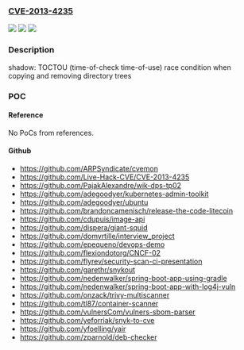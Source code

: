 ### [CVE-2013-4235](https://cve.mitre.org/cgi-bin/cvename.cgi?name=CVE-2013-4235)
![](https://img.shields.io/static/v1?label=Product&message=shadow&color=blue)
![](https://img.shields.io/static/v1?label=Version&message=%3D%201%20&color=brighgreen)
![](https://img.shields.io/static/v1?label=Vulnerability&message=race%20conditions%20by%20copying%20and%20removing%20directory%20trees&color=brighgreen)

### Description

shadow: TOCTOU (time-of-check time-of-use) race condition when copying and removing directory trees

### POC

#### Reference
No PoCs from references.

#### Github
- https://github.com/ARPSyndicate/cvemon
- https://github.com/Live-Hack-CVE/CVE-2013-4235
- https://github.com/PajakAlexandre/wik-dps-tp02
- https://github.com/adegoodyer/kubernetes-admin-toolkit
- https://github.com/adegoodyer/ubuntu
- https://github.com/brandoncamenisch/release-the-code-litecoin
- https://github.com/cdupuis/image-api
- https://github.com/dispera/giant-squid
- https://github.com/domyrtille/interview_project
- https://github.com/epequeno/devops-demo
- https://github.com/flexiondotorg/CNCF-02
- https://github.com/flyrev/security-scan-ci-presentation
- https://github.com/garethr/snykout
- https://github.com/nedenwalker/spring-boot-app-using-gradle
- https://github.com/nedenwalker/spring-boot-app-with-log4j-vuln
- https://github.com/onzack/trivy-multiscanner
- https://github.com/tl87/container-scanner
- https://github.com/vulnersCom/vulners-sbom-parser
- https://github.com/yeforriak/snyk-to-cve
- https://github.com/yfoelling/yair
- https://github.com/zparnold/deb-checker

